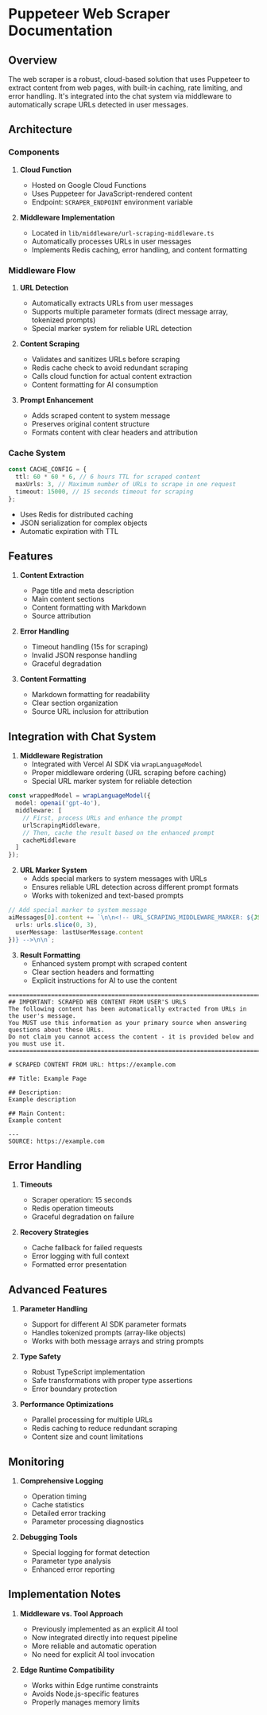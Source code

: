 # Puppeteer Web Scraper Documentation

## Overview

The web scraper is a robust, cloud-based solution that uses Puppeteer to extract content from web pages, with built-in caching, rate limiting, and error handling. It's integrated into the chat system via middleware to automatically scrape URLs detected in user messages.

## Architecture

### Components

1. **Cloud Function**
   - Hosted on Google Cloud Functions
   - Uses Puppeteer for JavaScript-rendered content
   - Endpoint: `SCRAPER_ENDPOINT` environment variable

2. **Middleware Implementation**
   - Located in `lib/middleware/url-scraping-middleware.ts`
   - Automatically processes URLs in user messages
   - Implements Redis caching, error handling, and content formatting

### Middleware Flow

1. **URL Detection**
   - Automatically extracts URLs from user messages
   - Supports multiple parameter formats (direct message array, tokenized prompts)
   - Special marker system for reliable URL detection

2. **Content Scraping**
   - Validates and sanitizes URLs before scraping
   - Redis cache check to avoid redundant scraping
   - Calls cloud function for actual content extraction
   - Content formatting for AI consumption

3. **Prompt Enhancement**
   - Adds scraped content to system message
   - Preserves original content structure
   - Formats content with clear headers and attribution

### Cache System

```typescript
const CACHE_CONFIG = {
  ttl: 60 * 60 * 6, // 6 hours TTL for scraped content
  maxUrls: 3, // Maximum number of URLs to scrape in one request
  timeout: 15000, // 15 seconds timeout for scraping
};
```

- Uses Redis for distributed caching
- JSON serialization for complex objects
- Automatic expiration with TTL

## Features

1. **Content Extraction**
   - Page title and meta description
   - Main content sections
   - Content formatting with Markdown
   - Source attribution

2. **Error Handling**
   - Timeout handling (15s for scraping)
   - Invalid JSON response handling
   - Graceful degradation

3. **Content Formatting**
   - Markdown formatting for readability
   - Clear section organization
   - Source URL inclusion for attribution

## Integration with Chat System

1. **Middleware Registration**
   - Integrated with Vercel AI SDK via `wrapLanguageModel`
   - Proper middleware ordering (URL scraping before caching)
   - Special URL marker system for reliable detection

```typescript
const wrappedModel = wrapLanguageModel({
  model: openai('gpt-4o'),
  middleware: [
    // First, process URLs and enhance the prompt
    urlScrapingMiddleware,
    // Then, cache the result based on the enhanced prompt
    cacheMiddleware
  ]
});
```

2. **URL Marker System**
   - Adds special markers to system messages with URLs
   - Ensures reliable URL detection across different prompt formats
   - Works with tokenized and text-based prompts

```typescript
// Add special marker to system message
aiMessages[0].content += `\n\n<!-- URL_SCRAPING_MIDDLEWARE_MARKER: ${JSON.stringify({
  urls: urls.slice(0, 3),
  userMessage: lastUserMessage.content
})} -->\n\n`;
```

3. **Result Formatting**
   - Enhanced system prompt with scraped content
   - Clear section headers and formatting
   - Explicit instructions for AI to use the content

```
=============================================================================
## IMPORTANT: SCRAPED WEB CONTENT FROM USER'S URLS
The following content has been automatically extracted from URLs in the user's message.
You MUST use this information as your primary source when answering questions about these URLs.
Do not claim you cannot access the content - it is provided below and you must use it.
=============================================================================

# SCRAPED CONTENT FROM URL: https://example.com

## Title: Example Page

## Description:
Example description

## Main Content:
Example content

---
SOURCE: https://example.com
```

## Error Handling

1. **Timeouts**
   - Scraper operation: 15 seconds
   - Redis operation timeouts
   - Graceful degradation on failure

2. **Recovery Strategies**
   - Cache fallback for failed requests
   - Error logging with full context
   - Formatted error presentation

## Advanced Features

1. **Parameter Handling**
   - Support for different AI SDK parameter formats
   - Handles tokenized prompts (array-like objects)
   - Works with both message arrays and string prompts

2. **Type Safety**
   - Robust TypeScript implementation
   - Safe transformations with proper type assertions
   - Error boundary protection

3. **Performance Optimizations**
   - Parallel processing for multiple URLs
   - Redis caching to reduce redundant scraping
   - Content size and count limitations

## Monitoring

1. **Comprehensive Logging**
   - Operation timing
   - Cache statistics
   - Detailed error tracking
   - Parameter processing diagnostics

2. **Debugging Tools**
   - Special logging for format detection
   - Parameter type analysis
   - Enhanced error reporting

## Implementation Notes

1. **Middleware vs. Tool Approach**
   - Previously implemented as an explicit AI tool
   - Now integrated directly into request pipeline
   - More reliable and automatic operation
   - No need for explicit AI tool invocation

2. **Edge Runtime Compatibility**
   - Works within Edge runtime constraints
   - Avoids Node.js-specific features
   - Properly manages memory limits 